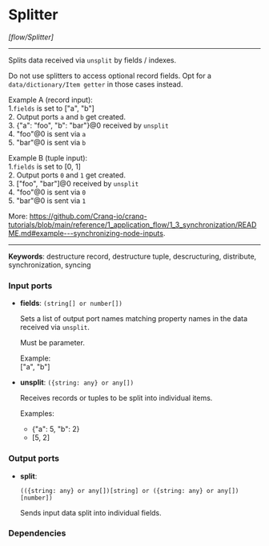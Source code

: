 # Splitter

_[flow/Splitter]_

---

Splits data received via `unsplit` by fields / indexes.  
  
Do not use splitters to access optional record fields. Opt for a `data/dictionary/Item getter` in those cases instead.  
  
Example A (record input):  
1.`fields` is set to ["a", "b"]  
2. Output ports `a` and `b` get created.  
3. {"a": "foo", "b": "bar"}@0 received by `unsplit`  
4. "foo"@0 is sent via `a`  
5. "bar"@0 is sent via `b`  
  
Example B (tuple input):  
1.`fields` is set to [0, 1]  
2. Output ports `0` and `1` get created.  
3. ["foo", "bar"]@0 received by `unsplit`  
4. "foo"@0 is sent via `0`  
5. "bar"@0 is sent via `1`  
  
More: https://github.com/Cranq-io/cranq-tutorials/blob/main/reference/1_application_flow/1_3_synchronization/README.md#example---synchronizing-node-inputs.  

---

__Keywords__: destructure record, destructure tuple, descructuring, distribute, synchronization, syncing

### Input ports

* __fields__: ` (string[] or number[]) `


    Sets a list of output port names matching property names in the data received via `unsplit`.  
      
    Must be parameter.  
      
    Example:  
    ["a", "b"]  


* __unsplit__: ` ({string: any} or any[]) `


    Receives records or tuples to be split into individual items.  
      
    Examples:  
    * {"a": 5, "b": 2}  
    * [5, 2]  

### Output ports

* __split__: 
    ```
    (({string: any} or any[])[string] or ({string: any} or any[])[number])
    ```


    Sends input data split into individual fields.  

### Dependencies




